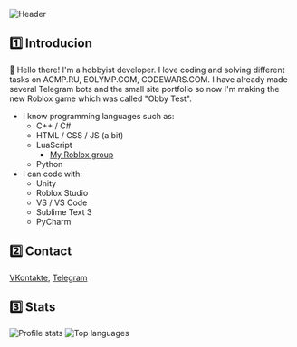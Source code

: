 
![Header](https://i.postimg.cc/2jc2PPpT/header.png)

## 1️⃣ Introducion
👋 Hello there! I'm a hobbyist developer. I love coding and solving different tasks on ACMP.RU, EOLYMP.COM, CODEWARS.COM. I have already made several Telegram bots and the small site portfolio so now I'm making the new Roblox game which was called "Obby Test".
- I know programming languages such as:
  - C++ / C#
  - HTML / CSS / JS (a bit)
  - LuaScript
    - [My Roblox group](https://www.roblox.com/groups/15651764/ArtGames-CO#!/about)
  - Python
- I can code with:
  - Unity
  - Roblox Studio
  - VS / VS Code
  - Sublime Text 3
  - PyCharm

 
## 2️⃣ Contact
[VKontakte](https://vk.com/artndev), [Telegram](https://t.me/artndev)

## 3️⃣ Stats
<img src="https://github-readme-stats.vercel.app/api?username=artndev&show_icons=true&theme=github_dark" alt="Profile stats" />
<img src="https://github-readme-stats.vercel.app/api/top-langs/?username=artndev&layout=compact&theme=github_dark" alt="Top languages" />

     
       





